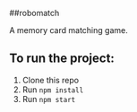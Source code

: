##robomatch

A memory card matching game. 

## To run the project:
1. Clone this repo
2. Run `npm install`
3. Run `npm start`


